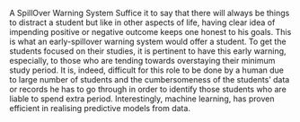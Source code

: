﻿A SpillOver Warning System
Suffice it to say that there will always be things to distract a student but like in other aspects of life, 
having clear idea of impending positive or negative outcome keeps one honest to his goals. 
This is what an early-spillover warning system would offer a student. 
To get the students focused on their studies, it is pertinent to have this early warning, especially, 
to those who are tending towards overstaying their minimum study period. It is, 
indeed, difficult for this role to be done by a human due to large number of students and the cumbersomeness of the students’ data or records he has to go through in order to identify those students who are liable to spend extra period. 
Interestingly, machine learning, has proven efficient in realising predictive models from data. 
